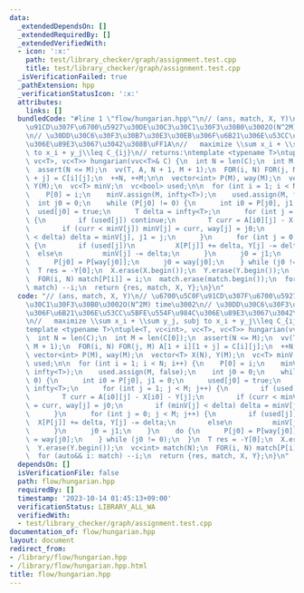 ```yaml
---
data:
  _extendedDependsOn: []
  _extendedRequiredBy: []
  _extendedVerifiedWith:
  - icon: ':x:'
    path: test/library_checker/graph/assignment.test.cpp
    title: test/library_checker/graph/assignment.test.cpp
  _isVerificationFailed: true
  _pathExtension: hpp
  _verificationStatusIcon: ':x:'
  attributes:
    links: []
  bundledCode: "#line 1 \"flow/hungarian.hpp\"\n// (ans, match, X, Y)\n// \u6700\u5C0F\
    \u91CD\u307F\u6700\u5927\u30DE\u30C3\u30C1\u30F3\u30B0\u3002O(N^2M) time\u3002\
    \n// \u30DD\u30C6\u30F3\u30B7\u30E3\u30EB\u306F\u6B21\u306E\u53CC\u5BFE\u554F\u984C\
    \u306E\u89E3\u3067\u3042\u308B\uFF1A\n//   maximize \\sum x_i + \\sum y_j, subj\
    \ to x_i + y_j\\leq C_{ij}\n// returns:\ntemplate <typename T>\ntuple<T, vc<int>,\
    \ vc<T>, vc<T>> hungarian(vvc<T>& C) {\n  int N = len(C);\n  int M = len(C[0]);\n\
    \  assert(N <= M);\n  vv(T, A, N + 1, M + 1);\n  FOR(i, N) FOR(j, M) A[1 + i][1\
    \ + j] = C[i][j];\n  ++N, ++M;\n\n  vector<int> P(M), way(M);\n  vector<T> X(N),\
    \ Y(M);\n  vc<T> minV;\n  vc<bool> used;\n\n  for (int i = 1; i < N; i++) {\n\
    \    P[0] = i;\n    minV.assign(M, infty<T>);\n    used.assign(M, false);\n  \
    \  int j0 = 0;\n    while (P[j0] != 0) {\n      int i0 = P[j0], j1 = 0;\n    \
    \  used[j0] = true;\n      T delta = infty<T>;\n      for (int j = 1; j < M; j++)\
    \ {\n        if (used[j]) continue;\n        T curr = A[i0][j] - X[i0] - Y[j];\n\
    \        if (curr < minV[j]) minV[j] = curr, way[j] = j0;\n        if (minV[j]\
    \ < delta) delta = minV[j], j1 = j;\n      }\n      for (int j = 0; j < M; j++)\
    \ {\n        if (used[j])\n          X[P[j]] += delta, Y[j] -= delta;\n      \
    \  else\n          minV[j] -= delta;\n      }\n      j0 = j1;\n    }\n    do {\n\
    \      P[j0] = P[way[j0]];\n      j0 = way[j0];\n    } while (j0 != 0);\n  }\n\
    \  T res = -Y[0];\n  X.erase(X.begin());\n  Y.erase(Y.begin());\n  vc<int> match(N);\n\
    \  FOR(i, N) match[P[i]] = i;\n  match.erase(match.begin());\n  for (auto&& i:\
    \ match) --i;\n  return {res, match, X, Y};\n}\n"
  code: "// (ans, match, X, Y)\n// \u6700\u5C0F\u91CD\u307F\u6700\u5927\u30DE\u30C3\
    \u30C1\u30F3\u30B0\u3002O(N^2M) time\u3002\n// \u30DD\u30C6\u30F3\u30B7\u30E3\u30EB\
    \u306F\u6B21\u306E\u53CC\u5BFE\u554F\u984C\u306E\u89E3\u3067\u3042\u308B\uFF1A\
    \n//   maximize \\sum x_i + \\sum y_j, subj to x_i + y_j\\leq C_{ij}\n// returns:\n\
    template <typename T>\ntuple<T, vc<int>, vc<T>, vc<T>> hungarian(vvc<T>& C) {\n\
    \  int N = len(C);\n  int M = len(C[0]);\n  assert(N <= M);\n  vv(T, A, N + 1,\
    \ M + 1);\n  FOR(i, N) FOR(j, M) A[1 + i][1 + j] = C[i][j];\n  ++N, ++M;\n\n \
    \ vector<int> P(M), way(M);\n  vector<T> X(N), Y(M);\n  vc<T> minV;\n  vc<bool>\
    \ used;\n\n  for (int i = 1; i < N; i++) {\n    P[0] = i;\n    minV.assign(M,\
    \ infty<T>);\n    used.assign(M, false);\n    int j0 = 0;\n    while (P[j0] !=\
    \ 0) {\n      int i0 = P[j0], j1 = 0;\n      used[j0] = true;\n      T delta =\
    \ infty<T>;\n      for (int j = 1; j < M; j++) {\n        if (used[j]) continue;\n\
    \        T curr = A[i0][j] - X[i0] - Y[j];\n        if (curr < minV[j]) minV[j]\
    \ = curr, way[j] = j0;\n        if (minV[j] < delta) delta = minV[j], j1 = j;\n\
    \      }\n      for (int j = 0; j < M; j++) {\n        if (used[j])\n        \
    \  X[P[j]] += delta, Y[j] -= delta;\n        else\n          minV[j] -= delta;\n\
    \      }\n      j0 = j1;\n    }\n    do {\n      P[j0] = P[way[j0]];\n      j0\
    \ = way[j0];\n    } while (j0 != 0);\n  }\n  T res = -Y[0];\n  X.erase(X.begin());\n\
    \  Y.erase(Y.begin());\n  vc<int> match(N);\n  FOR(i, N) match[P[i]] = i;\n  match.erase(match.begin());\n\
    \  for (auto&& i: match) --i;\n  return {res, match, X, Y};\n}\n"
  dependsOn: []
  isVerificationFile: false
  path: flow/hungarian.hpp
  requiredBy: []
  timestamp: '2023-10-14 01:45:13+09:00'
  verificationStatus: LIBRARY_ALL_WA
  verifiedWith:
  - test/library_checker/graph/assignment.test.cpp
documentation_of: flow/hungarian.hpp
layout: document
redirect_from:
- /library/flow/hungarian.hpp
- /library/flow/hungarian.hpp.html
title: flow/hungarian.hpp
---
```

